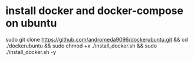 # install docker and docker-compose on ubuntu
sudo git clone https://github.com/andromeda9096/dockerubuntu.git && cd ./dockerubuntu && sudo chmod +x ./install_docker.sh && sudo ./install_docker.sh -y
